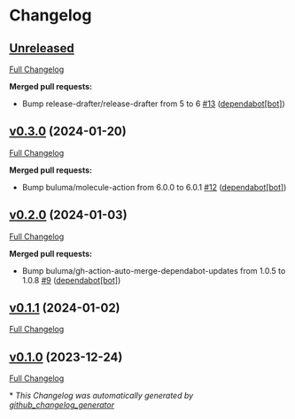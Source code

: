 # Changelog

## [Unreleased](https://github.com/buluma/ansible-role-bitbucket/tree/HEAD)

[Full Changelog](https://github.com/buluma/ansible-role-bitbucket/compare/v0.3.0...HEAD)

**Merged pull requests:**

- Bump release-drafter/release-drafter from 5 to 6 [\#13](https://github.com/buluma/ansible-role-bitbucket/pull/13) ([dependabot[bot]](https://github.com/apps/dependabot))

## [v0.3.0](https://github.com/buluma/ansible-role-bitbucket/tree/v0.3.0) (2024-01-20)

[Full Changelog](https://github.com/buluma/ansible-role-bitbucket/compare/v0.2.0...v0.3.0)

**Merged pull requests:**

- Bump buluma/molecule-action from 6.0.0 to 6.0.1 [\#12](https://github.com/buluma/ansible-role-bitbucket/pull/12) ([dependabot[bot]](https://github.com/apps/dependabot))

## [v0.2.0](https://github.com/buluma/ansible-role-bitbucket/tree/v0.2.0) (2024-01-03)

[Full Changelog](https://github.com/buluma/ansible-role-bitbucket/compare/v0.1.1...v0.2.0)

**Merged pull requests:**

- Bump buluma/gh-action-auto-merge-dependabot-updates from 1.0.5 to 1.0.8 [\#9](https://github.com/buluma/ansible-role-bitbucket/pull/9) ([dependabot[bot]](https://github.com/apps/dependabot))

## [v0.1.1](https://github.com/buluma/ansible-role-bitbucket/tree/v0.1.1) (2024-01-02)

[Full Changelog](https://github.com/buluma/ansible-role-bitbucket/compare/v0.1.0...v0.1.1)

## [v0.1.0](https://github.com/buluma/ansible-role-bitbucket/tree/v0.1.0) (2023-12-24)

[Full Changelog](https://github.com/buluma/ansible-role-bitbucket/compare/46bade862f0add0df25df0ae527d1b4272fa26fe...v0.1.0)



\* *This Changelog was automatically generated by [github_changelog_generator](https://github.com/github-changelog-generator/github-changelog-generator)*
